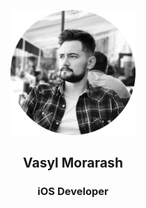 <p align="center">
	<img width="200" height="200" src="./images/my-photo.png"/> 
</p>
<h2 align="center">Vasyl Morarash</h2>
<h3 align="center">iOS Developer</h3>